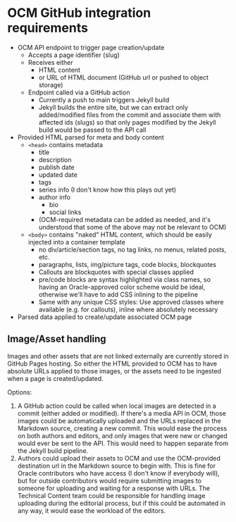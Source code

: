 # OCM GitHub integration requirements

- OCM API endpoint to trigger page creation/update
    - Accepts a page identifier (slug)
    - Receives either 
        - HTML content 
        - or URL of HTML document (GitHub url or pushed to object storage)
    - Endpoint called via a GitHub action
        - Currently a push to main triggers Jekyll build
        - Jekyll builds the entire site, but we can extract only added/modified files from the commit and associate them with affected ids (slugs) so that only pages modified by the Jekyll build would be passed to the API call
- Provided HTML parsed for meta and body content
    - `<head>` contains metadata
        - title
        - description
        - publish date
        - updated date
        - tags
        - series info (I don't know how this plays out yet)
        - author info
            - bio
            - social links
        - (OCM-required metadata can be added as needed, and it's understood that some of the above may not be relevant to OCM)
    - `<body>` contains "naked" HTML content, which should be easily injected into a container template
        - no div/article/section tags, no tag links, no menus, related posts, etc.
        - paragraphs, lists, img/picture tags, code blocks, blockquotes
        - Callouts are blockquotes with special classes applied
        - pre/code blocks are syntax highlighted via class names, so having an Oracle-approved color scheme would be ideal, otherwise we'll have to add CSS inlining to the pipeline
        - Same with any unique CSS styles: Use approved classes where available (e.g. for callouts), inline where absolutely necessary
- Parsed data applied to create/update associated OCM page

## Image/Asset handling

Images and other assets that are not linked externally are currently stored in GitHub Pages hosting. So either the HTML provided to OCM has to have absolute URLs applied to those images, or the assets need to be ingested when a page is created/updated.

Options:

1. A GitHub action could be called when local images are detected in a commit (either added or modified). If there's a media API in OCM, those images could be automatically uploaded and the URLs replaced in the Markdown source, creating a new commit. This would ease the process on both authors and editors, and only images that were new or changed would ever be sent to the API. This would need to happen separate from the Jekyll build pipeline.
2. Authors could upload their assets to OCM and use the OCM-provided destination url in the Markdown source to begin with. This is fine for Oracle contributors who have access (I don't know if everybody will), but for outside contributors would require submitting images to someone for uploading and waiting for a response with URLs. The Technical Content team could be responsible for handling image uploading during the editorial process, but if this could be automated in any way, it would ease the workload of the editors.
